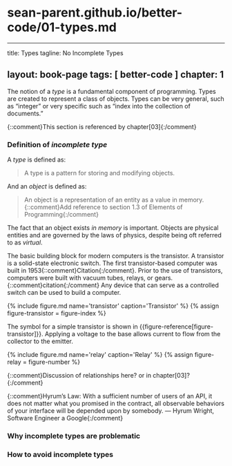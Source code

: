 # sean-parent.github.io/better-code/01-types.md

---
title: Types
tagline: No Incomplete Types

layout: book-page
tags: [ better-code ]
chapter: 1
---

The notion of a _type_ is a fundamental component of programming. Types are created to represent a class of objects. Types can be very general, such as “integer” or very specific such as “index into the collection of documents.”

{::comment}This section is referenced by chapter[03]{:/comment}

### Definition of _incomplete type_

A _type_ is defined as:

> A type is a pattern for storing and modifying objects.

And an _object_ is defined as:

> An object is a representation of an entity as a value in memory. {::comment}Add reference to section 1.3 of Elements of Programming{:/comment}

The fact that an object exists _in memory_ is important. Objects are physical entities and are governed by the laws of physics, despite being oft referred to as _virtual_.

The basic building block for modern computers is the transistor. A transistor is a solid-state electronic switch. The first transistor-based computer was built in 1953{::comment}Citation{:/comment}. Prior to the use of transistors, computers were built with vacuum tubes, relays, or gears. {::comment}citation{:/comment} Any device that can serve as a controlled switch can be used to build a computer.

{% include figure.md name='transistor' caption='Transistor' %}
{% assign figure-transistor = figure-index %}

The symbol for a simple transistor is shown in {{figure-reference[figure-transistor]}}. Applying a voltage to the base allows current to flow from the collector to the emitter.

{% include figure.md name='relay' caption='Relay' %}
{% assign figure-relay = figure-number %}

{::comment}Discussion of relationships here? or in chapter[03]?{:/comment}

{::comment}Hyrum’s Law: With a sufficient number of users of an API, it does not matter what you promised in the contract, all observable behaviors of your interface will be depended upon by somebody. — Hyrum Wright, Software Engineer a Google{:/comment}


### Why incomplete types are problematic

### How to avoid incomplete types

[transistor]: figures/transistor.svg
